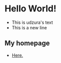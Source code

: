# Hello World!

* This is udzura's text
* This is a new line

## My homepage

* [Here.](http://udzura.jp)
